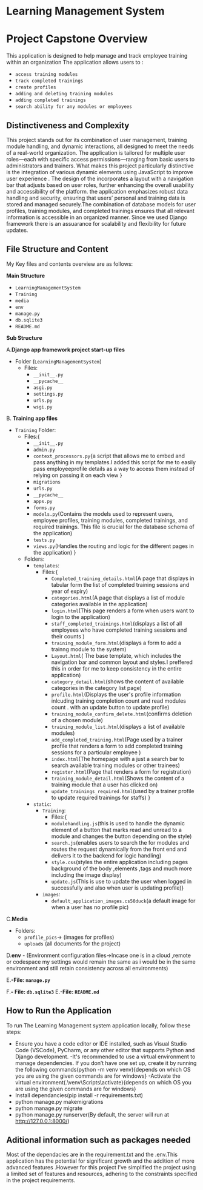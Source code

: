 # Learning Management System

# Project Capstone Overview
This application is designed to help manage and track employee training within an organization 
 The application allows users to :
   - `access training modules`
   - `track completed trainings`
   - `create profiles`
   - `adding and deleting training modules`
   - `adding completed trainings`
   - `search ability for any modules or employees`

## Distinctiveness and Complexity
This project stands out for its combination of user management, training module handling, and dynamic interactions, all designed to meet the needs of a real-world organization. The application is tailored for multiple user roles—each with specific access permissions—ranging from basic users to administrators and trainers.
What makes this project particularly distinctive is the integration of various dynamic elements using JavaScript to improve user experience . The design of the  incorporates a layout with a navigation bar that adjusts based on user roles, further enhancing the overall usability and accessibility of the platform.
the application emphasizes robust data handling and security, ensuring that users’ personal and training data is stored and managed securely.The combination of database models for user profiles, training modules, and completed trainings ensures that all relevant information is accessible in an organized manner.
Since we used Django framework there is an assuarance for scalability and flexibility for future updates.

## File Structure and Content
My Key files and contents overview are as follows:

 **Main Structure** 
  - `LearningManagementSystem`
  - `Training`  
  - `media`
  - `env`  
  - `manage.py`  
  - `db.sqlite3`
  - `README.md`


**Sub Structure**

  A.**Django app framework project start-up files**
- Folder (`LearningManagementSystem`) 
     - Files:
        - `__init__.py`
        - `__pycache__`
        - `asgi.py`
        - `settings.py`
        - `urls.py`
        - `wsgi.py`
            
B. **Training app files** 
   - `Training` Folder:
        - Files:{
            - `__init__.py`
            - `admin.py`
            - `context_processors.py`{a script that allows me to embed and pass anything in my templates.I added this script for me to easily pass employeeprofile details as a way to access them instead of relying on passing it on each view }
            - `migrations`
            - `urls.py`
            - `__pycache__`
            - `apps.py`
            - `forms.py`
            - `models.py`(Contains the models used to represent users, employee profiles, training modules, completed trainings, and required trainings. This file is crucial for the database schema of the application)
            - `tests.py`
            - `views.py`(Handles the routing and logic for the different pages in the application)
            }
        - Folders:
            - `templates`:
               - Files:{
                    - `Completed_training_details.html`(A page that displays in tabular form the list of completed training sessions and year of expiry)
                    - `categories.html`(A page that displays a list of module categories available in the application)
                    - `login.html`(This page renders a form when users want to login to the application)
                    - `staff_completed_trainings.html`(displays a list of all employees who have completed training sessions and their counts )
                    - `training_module_form.html`(displays a form to add a trainng module to the system)
                    - `Layout.html`( The base template, which includes the navigation bar and common layout and styles.I preffered this in order for me to keep consistency in the entire application)
                    - `category_detail.html`(shows the content of available categories in the category list page)
                    - `profile.html`(Displays the user's profile information inlcuding training completion count and read modules count . with an update button to update profile)
                    - `training_module_confirm_delete.html`(confirms deletion of a chosen module)
                    - `training_module_list.html`(displays a list of available  modules)
                    - `add_completed_training.html`(Page used by a trainer profile that renders a form to add completed training sessions for a particular employee )
                    - `index.html`(The homepage with a just a search bar to search  available training modules or other trainees)
                    - `register.html`(Page that renders a form for registration)
                    - `training_module_detail.html`(Shows the content of a training module that a user has clicked on)
                    - `update_trainings_required.html`(used by a trainer profile to update required trainings for staffs)
                    }
            - `static`:
                - `Training`:
                     - Files:{
                    - `modulehandling.js`(this is used to handle the dynamic element of a button that marks read and unread to a module and changes the button depending on the style)
                    - `search.js`(enables users to search the for modules and routes the request dynamically from the front end and delivers it to the backend for logic handling)
                    - `style.css`(styles the entire application including pages background of the body ,elements ,tags and much more including the image display)
                    - `update.js`(This is use to update the user when logged in successfully and also when user is updating profile)}
                - `images`:  
                    - `default_application_images.cs50duck`(a default image for when a user has no profile pic)


C.**Media** 
   - Folders:
     - `profile_pics`-> (images for profiles)
     - `uploads` (all documents for the project)

D.**env**
     - (Environment configuration files->Incase one is in a cloud ,remote or codespace my settings would remain the same as i would be in the same environment and still retain consistency across all environments) 

E.**-File: `manage.py`**

F.**- File: `db.sqlite3`**
E.**-File: `README.md`**

## How to Run the Application
To run The Learning Management system application locally, follow these steps:
- Ensure you have a code editor or IDE installed, such as Visual Studio Code (VSCode), PyCharm, or any other editor that supports Python and Django development.
-It's recommended to use a virtual environment to manage dependencies. If you don’t have one set up, create it by running the following commands(python -m venv venv){depends on which OS you are using the given commands are for windows}
-Activate the virtual environment(.\venv\Scripts\activate){depends on which OS you are using the given commands are for windows}
- Install dependancies(pip install -r requirements.txt)
- python manage.py makemigrations
- python manage.py migrate
- python manage.py runserver(By default, the server will run at http://127.0.0.1:8000/)

## Aditional information such as packages needed
Most of the dependacies are in the requirement.txt and the .env.This application has the potential for significant growth and the addition of more advanced features .However for this project I’ve simplified the project using a limited set of features and resources, adhering to the constraints specified in the project requirements.

